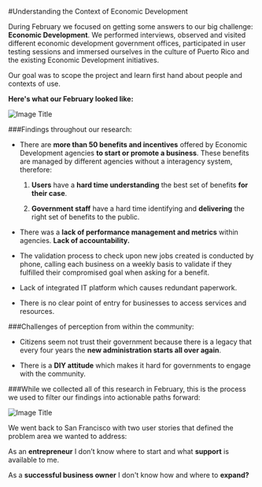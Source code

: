 #Understanding the Context of Economic Development


During February we focused on getting some answers to our big challenge: **Economic Development**. We performed interviews, observed and visited different economic development government offices, participated in user testing sessions and immersed ourselves in the culture of Puerto Rico and the existing Economic Development initiatives.

Our goal was to scope the project and learn first hand about people and contexts of use.

**Here's what our February looked like:**

![Image Title](http://cl.ly/image/3N371N3N0G2O/Slides_Infographic.png)

###Findings throughout our research:

* There are **more than 50 benefits and incentives** offered by Economic Development agencies **to start or promote a business**. These benefits are managed by different agencies without a interagency system, therefore:

    1. **Users** have a **hard time understanding** the best set of benefits **for their case**.

    2. **Government staff** have a hard time identifying and **delivering** the right set of benefits to the public.


* There was a **lack of performance management and metrics** within agencies. **Lack of accountability.**


* The validation process to check upon new jobs created is conducted by phone, calling each business on a weekly basis to validate if they fulfilled their compromised goal when asking for a benefit.


* Lack of integrated IT platform which causes redundant paperwork.


* There is no clear point of entry for businesses to access services and resources.


###Challenges of perception from within the community:

* Citizens seem not trust their government because there is a legacy that every four years the **new administration starts all over again**.


* There is a **DIY attitude** which makes it hard for governments to engage with the community.


###While we collected all of this research in February, this is the process we used to filter our findings into actionable paths forward:

![Image Title](http://cl.ly/image/0g1e3u224233/unnamed.png)

We went back to San Francisco with two user stories that defined the problem area we wanted to address:

As an **entrepreneur** I don’t know where to start and what **support** is available to me.

As a **successful business owner** I don't know how and where to **expand?**






